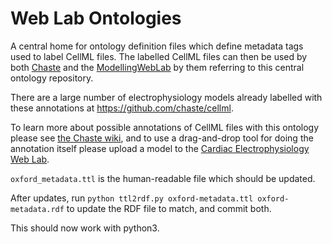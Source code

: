# Web Lab Ontologies

A central home for ontology definition files which define metadata tags used to label CellML files. The labelled CellML files can then be used by both [Chaste](https://chaste.cs.ox.ac.uk/trac/wiki) and the [ModellingWebLab](www.github.com/ModellingWebLab) by them referring to this central ontology repository.

There are a large number of electrophysiology models already labelled with these annotations at https://github.com/chaste/cellml.

To learn more about possible annotations of CellML files with this ontology please see [the Chaste wiki](https://chaste.cs.ox.ac.uk/trac/wiki/ChasteGuides/CodeGenerationFromCellML#ModelannotationwithRDF), and to use a drag-and-drop tool for doing the annotation itself please upload a model to the [Cardiac Electrophysiology Web Lab](https://chaste.cs.ox.ac.uk/WebLab).

`oxford_metadata.ttl` is the human-readable file which should be updated.

After updates, run 
`python ttl2rdf.py oxford-metadata.ttl oxford-metadata.rdf`
to update the RDF file to match, and commit both.

This should now work with python3.
